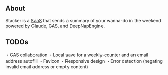 ## About
Stacker is a [SaaS](https://trueryob.github.io/Stacker/) that sends a summary of your wanna-do in the weekend powered by Claude, GAS, and DeepNapEngine.

## TODOs
・GAS collaboration
・Local save for a weekly-counter and an email address autofill
・Favicon
・Responsive design
・Error detection (negating invalid email address or empty content)
